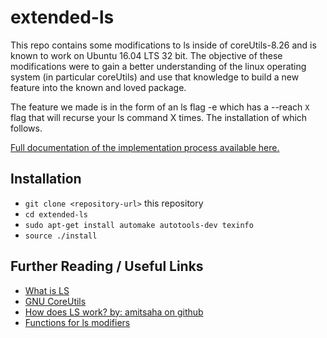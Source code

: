 # extended-ls

This repo contains some modifications to ls inside of coreUtils-8.26 and is known to work on Ubuntu 16.04 LTS 32 bit. The objective of these modifications were to gain a better understanding of the linux operating system (in particular coreUtils) and use that knowledge to build a new feature into the known and loved package.

The feature we made is in the form of an ls flag -e which has a --reach `X` flag that will recurse your ls command X times. The installation of which follows.

[Full documentation of the implementation process available here.](https://docs.google.com/document/d/100poTkgIc0kR0Jgu00ALAiLU4pzcvBpD3MihMmu3E1s/edit?usp=sharing)
## Installation

* `git clone <repository-url>` this repository
* `cd extended-ls`
* `sudo apt-get install automake autotools-dev texinfo`
* `source ./install`


## Further Reading / Useful Links

* [What is LS](http://linuxcommand.org/lc3_man_pages/ls1.html)
* [GNU CoreUtils](https://www.gnu.org/software/coreutils/coreutils.html)
* [How does LS work? by: amitsaha on github](https://gist.github.com/amitsaha/8169242)
* [Functions for ls modifiers](https://explainshell.com/)


